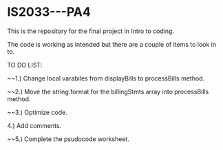# IS2033---PA4
This is the repository for the final project in Intro to coding.

The code is working as intended but there are a couple of items to look in to.

TO DO LIST:

~~1.) Change local varabiles from displayBills to processBills method.

~~2.) Move the string.format for the billingStmts array into processBills method.

~~3.) Optimize code.

4.) Add comments.

~~5.) Complete the psudocode worksheet.

